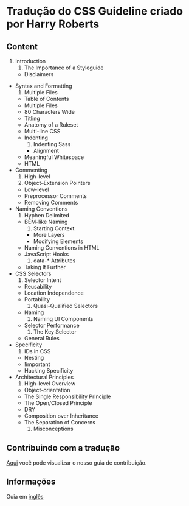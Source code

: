 # Tradução do CSS Guideline criado por Harry Roberts
## Content

1. Introduction
    1. The Importance of a Styleguide
    * Disclaimers
* Syntax and Formatting
  1. Multiple Files
  * Table of Contents
  * Multiple Files
  * 80 Characters Wide
  * Titling
  * Anatomy of a Ruleset
  * Multi-line CSS
  * Indenting
    1. Indenting Sass
    * Alignment
  * Meaningful Whitespace
  * HTML
* Commenting
  1. High-level
    1. Object–Extension Pointers
  * Low-level
  * Preprocessor Comments
  * Removing Comments
* Naming Conventions
  1. Hyphen Delimited
  * BEM-like Naming
    1. Starting Context
    * More Layers
    * Modifying Elements
  * Naming Conventions in HTML
  * JavaScript Hooks
    1. data-* Attributes
  * Taking It Further
* CSS Selectors
  1. Selector Intent
  * Reusability
  * Location Independence
  * Portability
    1. Quasi-Qualified Selectors
  * Naming
    1. Naming UI Components
  * Selector Performance
    1. The Key Selector
  * General Rules
* Specificity
  1. IDs in CSS
  * Nesting
  * !important
  * Hacking Specificity
* Architectural Principles
  1. High-level Overview
  * Object-orientation
  * The Single Responsibility Principle
  * The Open/Closed Principle
  * DRY
  * Composition over Inheritance
  * The Separation of Concerns
    1. Misconceptions

## Contribuindo com a tradução
[Aqui](CONTRIBUTING.md) você pode visualizar o nosso guia de contribuição.

## Informações
Guia em [inglês](http://cssguidelin.es/)
